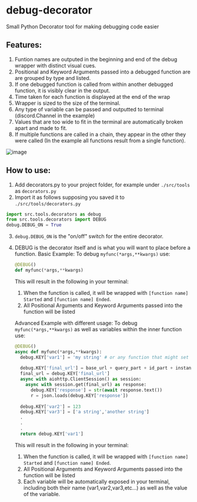 # debug-decorator
Small Python Decorator tool for making debugging code easier

## Features:
1. Funtion names are outputed in the beginning and end of the debug wrapper with distinct visual cues.
2. Positional and Keyword Arguments passed into a debugged function are are grouped by type and listed.
3. If one debugged function is called from within another debugged function, it is visibly clear in the output.
4. Time taken for each function is displayed at the end of the wrap
5. Wrapper is sized to the size of the terminal.
6. Any type of variable can be passed and outputted to terminal (discord.Channel in the example)
7. Values that are too wide to fit in the terminal are automatically broken apart and made to fit.
8. If multiple functions are called in a chain, they appear in the other they were called (In the example all functions result from a single function). 

![image](https://user-images.githubusercontent.com/99280463/210119517-3db162ce-e4c5-4901-89e0-63510c6a07d4.png)

## How to use:
1. Add decorators.py to your project folder, for example under `./src/tools` as `decorators.py`
2. Import it as follows supposing you saved it to `./src/tools/decorators.py`
```py
import src.tools.decorators as debug
from src.tools.decorators import DEBUG
debug.DEBUG_ON = True
```
3. `debug.DEBUG_ON` is the "on/off" switch for the entire decorator.
4. DEBUG is the decorator itself and is what you will want to place before a function.
    Basic Example: To debug `myfunc(*args,**kwargs)` use:
      ```py
      @DEBUG()
      def myfunc(*args,**kwargs)
      ```
    This will result in the following in your terminal:
    1. When the function is called, it will be wrapped with `[function name] Started` and `[function name] Ended`.
    2. All Positional Arguments and Keyword Arguments passed into the function will be listed
    
    Advanced Example with different usage: To debug `myfunc(*args,**kwargs)` as well as variables within the inner function use:
      ```py
      @DEBUG()
      async def myfunc(*args,**kwargs):
        debug.KEY['var1'] = 'my string' # or any function that might set the string, for example:
        
        debug.KEY['final_url'] = base_url + query_part + id_part + instance_part
        final_url = debug.KEY['final_url']
        async with aiohttp.ClientSession() as session:
          async with session.get(final_url) as response:
            debug.KEY['response'] = str(await response.text())
            r = json.loads(debug.KEY['response'])
            
        debug.KEY['var2'] = 123
        debug.KEY['var3'] = ['a string','another string']
        .
        .
        .
        return debug.KEY['var1']
      ```
    This will result in the following in your terminal:
    1. When the function is called, it will be wrapped with `[function name] Started` and `[function name] Ended`.
    2. All Positional Arguments and Keyword Arguments passed into the function will be listed
    3. Each variable will be automatically exposed in your terminal, including both their name (var1,var2,var3,etc...) as well as the value of the variable.
